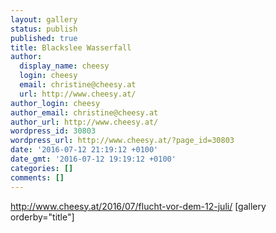 ```yaml
---
layout: gallery
status: publish
published: true
title: Blackslee Wasserfall
author:
  display_name: cheesy
  login: cheesy
  email: christine@cheesy.at
  url: http://www.cheesy.at/
author_login: cheesy
author_email: christine@cheesy.at
author_url: http://www.cheesy.at/
wordpress_id: 30803
wordpress_url: http://www.cheesy.at/?page_id=30803
date: '2016-07-12 21:19:12 +0100'
date_gmt: '2016-07-12 19:19:12 +0100'
categories: []
comments: []
---
```

http://www.cheesy.at/2016/07/flucht-vor-dem-12-juli/
[gallery orderby="title"]
